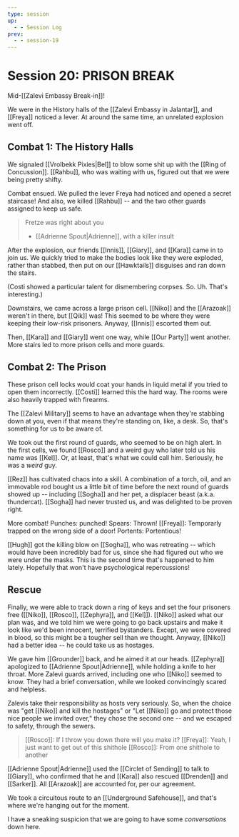 ```yaml
---
type: session
up:
  - - Session Log
prev:
  - - session-19
---
```


# Session 20: PRISON BREAK
Mid-[[Zalevi Embassy Break-in]]!

We were in the History halls of the [[Zalevi Embassy in Jalantar]], and [[Freya]] noticed a lever. At around the same time, an unrelated explosion went off. 

## Combat 1: The History Halls
We signaled [[Vrolbekk Pixies|Bel]] to blow some shit up with the [[Ring of Concussion]]. [[Rahbu]], who was waiting with us, figured out that we were being pretty shifty. 

Combat ensued. We pulled the lever Freya had noticed and opened a secret staircase! And also, we killed [[Rahbu]] -- and the two other guards assigned to keep us safe. 

> Fretze was right about you
> 
> - [[Adrienne Spout|Adrienne]], with a killer insult

After the explosion, our friends [[Innis]], [[Giary]], and [[Kara]] came in to join us. We quickly tried to make the bodies look like they were exploded, rather than stabbed, then put on our [[Hawktails]] disguises and ran down the stairs.

(Costi showed a particular talent for dismembering corpses. So. Uh. That's interesting.)

Downstairs, we came across a large prison cell. [[Niko]] and the [[Arazoak]] weren't in there, but [[Qik]] was! This seemed to be where they were keeping their low-risk prisoners. Anyway, [[Innis]] escorted them out. 

Then, [[Kara]] and [[Giary]] went one way, while [[Our Party]] went another. More stairs led to more prison cells and more guards.

## Combat 2: The Prison
These prison cell locks would coat your hands in liquid metal if you tried to open them incorrectly. [[Costi]] learned this the hard way. The rooms were also heavily trapped with firearms. 

The [[Zalevi Military]] seems to have an advantage when they're stabbing down at you, even if that means they're standing on, like, a desk. So, that's something for us to be aware of. 

We took out the first round of guards, who seemed to be on high alert. In the first cells, we found [[Rosco]] and a weird guy who later told us his name was [[Kel]]. Or, at least, that's what we could call him. Seriously, he was a *weird* guy. 

[[Rez]] has cultivated chaos into a skill. A combination of a torch, oil, and an immovable rod bought us a little bit of time before the next round of guards showed up -- including [[Sogha]] and her pet, a displacer beast (a.k.a. thundercat). [[Sogha]] had never trusted us, and was delighted to be proven right. 

More combat! Punches: punched! Spears: Thrown! [[Freya]]: Temporarly trapped on the wrong side of a door! Portents: Portentious! 

[[Hugh]] got the killing blow on [[Sogha]], who was retreating -- which would have been incredibly bad for us, since she had figured out who we were under the masks. This is the second time that's happened to him lately. Hopefully that won't have psychological repercussions! 

## Rescue
Finally, we were able to track down a ring of keys and set the four prisoners free ([[Niko]], [[Rosco]], [[Zephyra]], and [[Kel]]). [[Niko]] asked what our plan was, and we told him we were going to go back upstairs and make it look like we'd been innocent, terrified bystanders. Except, we were covered in blood, so this might be a tougher sell than we thought. Anyway, [[Niko]] had a better idea -- he could take us as hostages. 

We gave him [[Grounder]] back, and he aimed it at our heads. [[Zephyra]] apologized to [[Adrienne Spout|Adrienne]], while holding a knife to her throat. More Zalevi guards arrived, including one who [[Niko]] seemed to know. They had a brief conversation, while we looked convincingly scared and helpless. 

Zalevis take their responsibility as hosts very seriously. So, when the choice was "get [[Niko]] and kill the hostages" or "Let [[Niko]] go and protect those nice people we invited over," they chose the second one -- and we escaped to safety, through the sewers.

> [[Rosco]]: If I throw you down there will you make it?
 >[[Freya]]: Yeah, I just want to get out of this shithole
 >[[Rosco]]: From one shithole to another
 >

 [[Adrienne Spout|Adrienne]] used the [[Circlet of Sending]] to talk to [[Giary]], who confirmed that he and [[Kara]] also rescued [[Drenden]] and [[Sarker]]. All [[Arazoak]] are accounted for, per our agreement. 

We took a circuitous route to an [[Underground Safehouse]], and that's where we're hanging out for the moment. 

I have a sneaking suspicion that we are going to have some *conversations* down here.